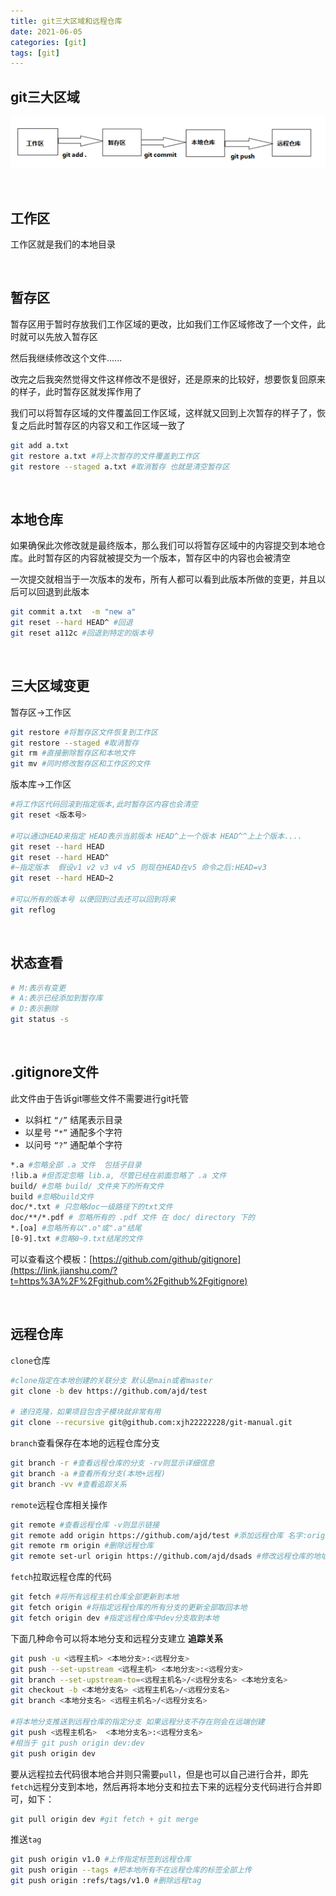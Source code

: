 ```yaml
---
title: git三大区域和远程仓库
date: 2021-06-05
categories: [git]
tags: [git]
---
```


## git三大区域

![](https://raw.githubusercontent.com/biningo/cdn/master/img/20171127144357194.jpg)

​    

## 工作区

工作区就是我们的本地目录

​    

## 暂存区

暂存区用于暂时存放我们工作区域的更改，比如我们工作区域修改了一个文件，此时就可以先放入暂存区

然后我继续修改这个文件......

改完之后我突然觉得文件这样修改不是很好，还是原来的比较好，想要恢复回原来的样子，此时暂存区就发挥作用了

我们可以将暂存区域的文件覆盖回工作区域，这样就又回到上次暂存的样子了，恢复之后此时暂存区的内容又和工作区域一致了

```bash
git add a.txt
git restore a.txt #将上次暂存的文件覆盖到工作区
git restore --staged a.txt #取消暂存 也就是清空暂存区
```

​    

## 本地仓库

如果确保此次修改就是最终版本，那么我们可以将暂存区域中的内容提交到本地仓库。此时暂存区的内容就被提交为一个版本，暂存区中的内容也会被清空

一次提交就相当于一次版本的发布，所有人都可以看到此版本所做的变更，并且以后可以回退到此版本

```bash
git commit a.txt  -m "new a"
git reset --hard HEAD^ #回退
git reset a112c #回退到特定的版本号
```

​    

## 三大区域变更

暂存区->工作区

```bash
git restore #将暂存区文件恢复到工作区
git restore --staged #取消暂存
git rm #直接删除暂存区和本地文件
git mv #同时修改暂存区和工作区的文件
```

版本库->工作区

```bash
#将工作区代码回滚到指定版本,此时暂存区内容也会清空
git reset <版本号>

#可以通过HEAD来指定 HEAD表示当前版本 HEAD^上一个版本 HEAD^^上上个版本....
git reset --hard HEAD
git reset --hard HEAD^
#~指定版本  假设v1 v2 v3 v4 v5 则现在HEAD在v5 命令之后:HEAD=v3
git reset --hard HEAD~2

#可以所有的版本号 以便回到过去还可以回到将来
git reflog
```

​    

## 状态查看

```bash
# M:表示有变更 
# A:表示已经添加到暂存库
# D:表示删除
git status -s
```

​    

## .gitignore文件

此文件由于告诉git哪些文件不需要进行git托管

- 以斜杠 `“/”` 结尾表示目录
- 以星号 `“*”` 通配多个字符
- 以问号 `“?”` 通配单个字符

```bash
*.a #忽略全部 .a 文件  包括子目录
!lib.a #但否定忽略 lib.a, 尽管已经在前面忽略了 .a 文件
build/ #忽略 build/ 文件夹下的所有文件
build #忽略build文件
doc/*.txt # 只忽略doc一级路径下的txt文件
doc/**/*.pdf # 忽略所有的 .pdf 文件 在 doc/ directory 下的
*.[oa] #忽略所有以".o"或".a"结尾
[0-9].txt #忽略0~9.txt结尾的文件
```

可以查看这个模板：[https://github.com/github/gitignore](https://link.jianshu.com/?t=https%3A%2F%2Fgithub.com%2Fgithub%2Fgitignore)   

​    

## 远程仓库

`clone`仓库

```bash
#clone指定在本地创建的关联分支 默认是main或者master
git clone -b dev https://github.com/ajd/test

# 递归克隆，如果项目包含子模块就非常有用
git clone --recursive git@github.com:xjh22222228/git-manual.git
```

`branch`查看保存在本地的远程仓库分支

```bash
git branch -r #查看远程仓库的分支 -rv则显示详细信息
git branch -a #查看所有分支(本地+远程)
git branch -vv #查看追踪关系
```

`remote`远程仓库相关操作

```bash
git remote #查看远程仓库 -v则显示链接
git remote add origin https://github.com/ajd/test #添加远程仓库 名字:origin
git remote rm origin #删除远程仓库
git remote set-url origin https://github.com/ajd/dsads #修改远程仓库的地址
```

`fetch`拉取远程仓库的代码

```bash
git fetch #将所有远程主机仓库全部更新到本地
git fetch origin #将指定远程仓库的所有分支的更新全部取回本地
git fetch origin dev #指定远程仓库中dev分支取到本地
```

下面几种命令可以将本地分支和远程分支建立 **追踪关系**

```bash
git push -u <远程主机> <本地分支>:<远程分支>
git push --set-upstream <远程主机> <本地分支>:<远程分支>
git branch --set-upstream-to=<远程主机名>/<远程分支名> <本地分支名>
git checkout -b <本地分支名> <远程主机名>/<远程分支名>
git branch <本地分支名> <远程主机名>/<远程分支名>

#将本地分支推送到远程仓库的指定分支 如果远程分支不存在则会在远端创建
git push <远程主机名>  <本地分支名>:<远程分支名> 
#相当于 git push origin dev:dev
git push origin dev
```

要从远程拉去代码很本地合并则只需要`pull`，但是也可以自己进行合并，即先`fetch`远程分支到本地，然后再将本地分支和拉去下来的远程分支代码进行合并即可，如下：

```bash
git pull origin dev #git fetch + git merge
```

推送`tag`

```bash
git push origin v1.0 #上传指定标签到远程仓库
git push origin --tags #把本地所有不在远程仓库的标签全部上传
git push origin :refs/tags/v1.0 #删除远程tag
```

